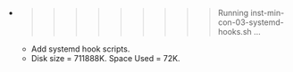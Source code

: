 * >>>>>>>>> Running inst-min-con-03-systemd-hooks.sh ...
  * Add systemd hook scripts.
  * Disk size = 711888K. Space Used = 72K.

